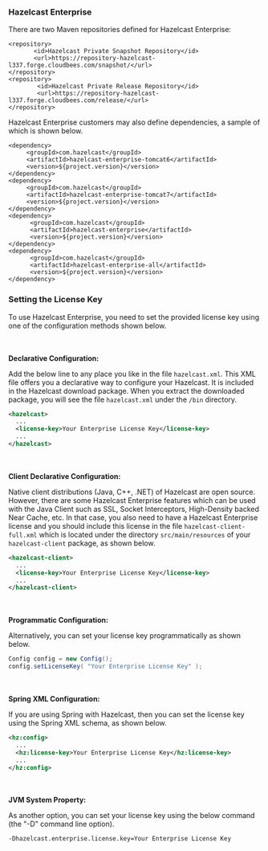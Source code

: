 

### Hazelcast Enterprise

There are two Maven repositories defined for Hazelcast Enterprise:

```
<repository>
       <id>Hazelcast Private Snapshot Repository</id>
       <url>https://repository-hazelcast-l337.forge.cloudbees.com/snapshot/</url>
</repository>
<repository>
        <id>Hazelcast Private Release Repository</id>
        <url>https://repository-hazelcast-l337.forge.cloudbees.com/release/</url>
</repository>
```

Hazelcast Enterprise customers may also define dependencies, a sample of which is shown below.

```
<dependency>
     <groupId>com.hazelcast</groupId>
     <artifactId>hazelcast-enterprise-tomcat6</artifactId>
     <version>${project.version}</version>
</dependency>
<dependency>
     <groupId>com.hazelcast</groupId>
     <artifactId>hazelcast-enterprise-tomcat7</artifactId>
     <version>${project.version}</version>
</dependency>
<dependency>
      <groupId>com.hazelcast</groupId>
      <artifactId>hazelcast-enterprise</artifactId>
      <version>${project.version}</version>
</dependency>
<dependency>
      <groupId>com.hazelcast</groupId>
      <artifactId>hazelcast-enterprise-all</artifactId>
      <version>${project.version}</version>
</dependency>
```


### Setting the License Key

To use Hazelcast Enterprise, you need to set the provided license key using one of the configuration methods shown below. 

<br></br>
**Declarative Configuration:**

Add the below line to any place you like in the file `hazelcast.xml`. This XML file offers you a declarative way to configure your Hazelcast. It is included in the Hazelcast download package. When you extract the downloaded package, you will see the file `hazelcast.xml` under the `/bin` directory.

```xml
<hazelcast>
  ...
  <license-key>Your Enterprise License Key</license-key>
  ...
</hazelcast>
```

<br></br>
**Client Declarative Configuration:**

Native client distributions (Java, C++, .NET) of Hazelcast are open source. However, there are some Hazelcast Enterprise features which can be used with the Java Client such as SSL, Socket Interceptors, High-Density backed Near Cache, etc. In that case, you also need to have a Hazelcast Enterprise license and you should include this license in the file `hazelcast-client-full.xml` which is located under the directory `src/main/resources` of your `hazelcast-client` package, as shown below.

```xml
<hazelcast-client>
  ...
  <license-key>Your Enterprise License Key</license-key>
  ...
</hazelcast-client>
```

<br></br>
**Programmatic Configuration:**

Alternatively, you can set your license key programmatically as shown below.

```java
Config config = new Config();
config.setLicenseKey( "Your Enterprise License Key" );
```


<br></br>
**Spring XML Configuration:**

If you are using Spring with Hazelcast, then you can set the license key using the Spring XML schema, as shown below.

```xml
<hz:config>
  ...
  <hz:license-key>Your Enterprise License Key</hz:license-key>
  ...
</hz:config>
```


<br></br>
**JVM System Property:**

As another option, you can set your license key using the below command (the "-D" command line option).

```plain
-Dhazelcast.enterprise.license.key=Your Enterprise License Key
```

<br> </br>



